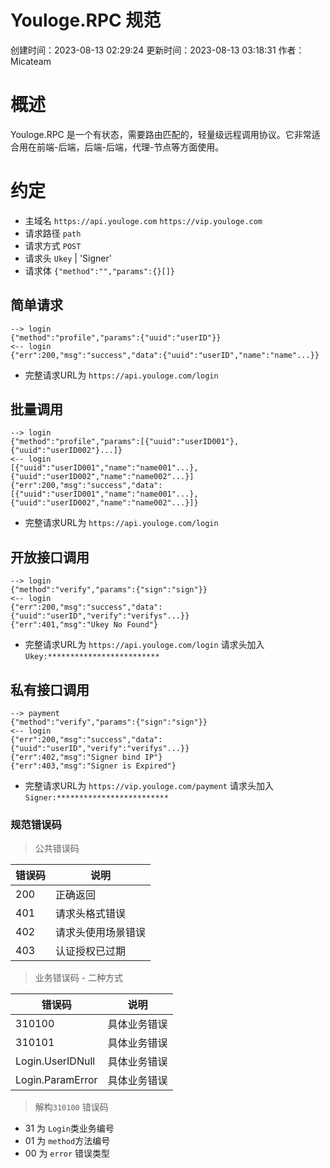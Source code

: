 # Youloge.RPC 规范 
创建时间：2023-08-13 02:29:24 
更新时间：2023-08-13 03:18:31 
作者：Micateam

# 概述
Youloge.RPC 是一个有状态，需要路由匹配的，轻量级远程调用协议。它非常适合用在前端-后端，后端-后端，代理-节点等方面使用。

# 约定
- 主域名 `https://api.youloge.com` `https://vip.youloge.com`
- 请求路径 `path`
- 请求方式 `POST`
- 请求头 `Ukey` | 'Signer'
- 请求体 `{"method":"","params":{}[]}`

## 简单请求
``` 
--> login
{"method":"profile","params":{"uuid":"userID"}}
<-- login
{"err":200,"msg":"success","data":{"uuid":"userID","name":"name"...}}
```
* 完整请求URL为 `https://api.youloge.com/login`

## 批量调用
``` 
--> login
{"method":"profile","params":[{"uuid":"userID001"},{"uuid":"userID002"}...]}
<-- login
[{"uuid":"userID001","name":"name001"...},{"uuid":"userID002","name":"name002"...}]
{"err":200,"msg":"success","data":[{"uuid":"userID001","name":"name001"...},{"uuid":"userID002","name":"name002"...}]}
```
* 完整请求URL为 `https://api.youloge.com/login` 

## 开放接口调用
``` 
--> login
{"method":"verify","params":{"sign":"sign"}}
<-- login
{"err":200,"msg":"success","data":{"uuid":"userID","verify":"verifys"...}}
{"err":401,"msg":"Ukey No Found"}
```
* 完整请求URL为 `https://api.youloge.com/login` 请求头加入`Ukey:*************************`

## 私有接口调用
``` 
--> payment
{"method":"verify","params":{"sign":"sign"}}
<-- login
{"err":200,"msg":"success","data":{"uuid":"userID","verify":"verifys"...}}
{"err":402,"msg":"Signer bind IP"}
{"err":403,"msg":"Signer is Expired"}
```
* 完整请求URL为 `https://vip.youloge.com/payment` 请求头加入`Signer:*************************`

### 规范错误码

> 公共错误码

|  错误码   | 说明  |
|  ----  | ----  |
| 200  | 正确返回 |
| 401  | 请求头格式错误 |
| 402  | 请求头使用场景错误 |
| 403  | 认证授权已过期 |

> 业务错误码 - 二种方式

|  错误码   | 说明  |
|  ----  | ----  |
| 310100  | 具体业务错误 |
| 310101  | 具体业务错误 |
| Login.UserIDNull  | 具体业务错误 |
| Login.ParamError  | 具体业务错误 |

> 解构`310100` 错误码

* 31 为 `Login`类业务编号
* 01 为 `method`方法编号
* 00 为 `error` 错误类型 








